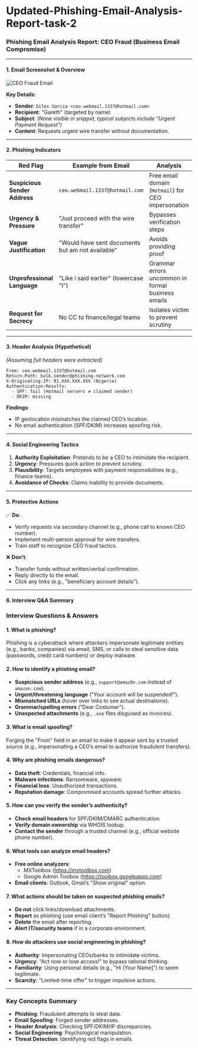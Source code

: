 # Updated-Phishing-Email-Analysis-Report-task-2

### **Phishing Email Analysis Report: CEO Fraud (Business Email Compromise)**  

---

#### **1. Email Screenshot & Overview**  
![CEO Fraud Email](6082ee0e95eb6459d78fac06/62aa4452d105a166f577232c_CEO-fraud-email-ResearchGate.png)  

**Key Details**:  
- **Sender**: `Giles Garcia <ceo.webmail.1337@hotmail.com>`  
- **Recipient**: "Gareth" (targeted by name)  
- **Subject**: *(None visible in snippet, typical subjects include "Urgent Payment Request")*  
- **Content**: Requests urgent wire transfer without documentation.  

---

#### **2. Phishing Indicators**  

| **Red Flag**                  | **Example from Email**                           | **Analysis**                                        |  
|-------------------------------|--------------------------------------------------|-----------------------------------------------------|  
| **Suspicious Sender Address** | `ceo.webmail.1337@hotmail.com`                   | Free email domain (`Hotmail`) for CEO impersonation |  
| **Urgency & Pressure**        | "Just proceed with the wire transfer"            | Bypasses verification steps                         |  
| **Vague Justification**       | "Would have sent documents but am not available" | Avoids providing proof                              |  
| **Unprofessional Language**   | "Like i said earlier" (lowercase "I")            | Grammar errors uncommon in formal business emails   |  
| **Request for Secrecy**       | No CC to finance/legal teams                     | Isolates victim to prevent scrutiny                 |  

---

#### **3. Header Analysis (Hypothetical)**  
*(Assuming full headers were extracted)*  
```  
From: ceo.webmail.1337@hotmail.com  
Return-Path: bulk.sender@phishing-network.com  
X-Originating-IP: 91.XXX.XXX.XXX (Nigeria)  
Authentication-Results:  
  - SPF: fail (Hotmail servers ≠ claimed sender)  
  - DKIM: missing  
```  
**Findings**:  
- IP geolocation mismatches the claimed CEO’s location.  
- No email authentication (SPF/DKIM) increases spoofing risk.  

---

#### **4. Social Engineering Tactics**  
1. **Authority Exploitation**: Pretends to be a CEO to intimidate the recipient.  
2. **Urgency**: Pressures quick action to prevent scrutiny.  
3. **Plausibility**: Targets employees with payment responsibilities (e.g., finance teams).  
4. **Avoidance of Checks**: Claims inability to provide documents.  

---

#### **5. Protective Actions**  
✅ **Do**:  
- Verify requests via secondary channel (e.g., phone call to known CEO number).  
- Implement multi-person approval for wire transfers.  
- Train staff to recognize CEO fraud tactics.  

❌ **Don't**:  
- Transfer funds without written/verbal confirmation.  
- Reply directly to the email.  
- Click any links (e.g., "beneficiary account details").  

---

#### **6. Interview Q&A Summary**  
### **Interview Questions & Answers**  

#### **1. What is phishing?**  
Phishing is a cyberattack where attackers impersonate legitimate entities (e.g., banks, companies) via email, SMS, or calls to steal sensitive data (passwords, credit card numbers) or deploy malware.  

#### **2. How to identify a phishing email?**  
- **Suspicious sender address** (e.g., `support@amaz0n.com` instead of `amazon.com`).  
- **Urgent/threatening language** ("Your account will be suspended!").  
- **Mismatched URLs** (hover over links to see actual destinations).  
- **Grammar/spelling errors** ("Dear Costumer").  
- **Unexpected attachments** (e.g., `.exe` files disguised as invoices).  

#### **3. What is email spoofing?**  
Forging the "From" field in an email to make it appear sent by a trusted source (e.g., impersonating a CEO’s email to authorize fraudulent transfers).  

#### **4. Why are phishing emails dangerous?**  
- **Data theft**: Credentials, financial info.  
- **Malware infections**: Ransomware, spyware.  
- **Financial loss**: Unauthorized transactions.  
- **Reputation damage**: Compromised accounts spread further attacks.  

#### **5. How can you verify the sender’s authenticity?**  
- **Check email headers** for SPF/DKIM/DMARC authentication.  
- **Verify domain ownership** via WHOIS lookup.  
- **Contact the sender** through a trusted channel (e.g., official website phone number).  

#### **6. What tools can analyze email headers?**  
- **Free online analyzers**:  
  - MXToolbox (https://mxtoolbox.com)  
  - Google Admin Toolbox (https://toolbox.googleapps.com)  
- **Email clients**: Outlook, Gmail’s "Show original" option.  

#### **7. What actions should be taken on suspected phishing emails?**  
- **Do not** click links/download attachments.  
- **Report** as phishing (use email client’s "Report Phishing" button).  
- **Delete** the email after reporting.  
- **Alert IT/security teams** if in a corporate environment.  

#### **8. How do attackers use social engineering in phishing?**  
- **Authority**: Impersonating CEOs/banks to intimidate victims.  
- **Urgency**: "Act now or lose access!" to bypass rational thinking.  
- **Familiarity**: Using personal details (e.g., "Hi [Your Name]") to seem legitimate.  
- **Scarcity**: "Limited-time offer" to trigger impulsive actions.  

---

### **Key Concepts Summary**  
- **Phishing**: Fraudulent attempts to steal data.  
- **Email Spoofing**: Forged sender addresses.  
- **Header Analysis**: Checking SPF/DKIM/IP discrepancies.  
- **Social Engineering**: Psychological manipulation.  
- **Threat Detection**: Identifying red flags in emails.  

